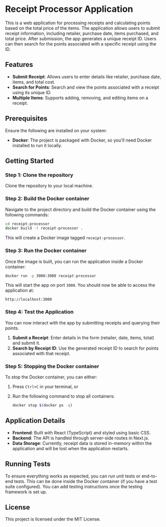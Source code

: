 # Receipt Processor Application

This is a web application for processing receipts and calculating points based on the total price of the items. The application allows users to submit receipt information, including retailer, purchase date, items purchased, and total price. After submission, the app generates a unique receipt ID. Users can then search for the points associated with a specific receipt using the ID.

## Features

- **Submit Receipt**: Allows users to enter details like retailer, purchase date, items, and total cost.
- **Search for Points**: Search and view the points associated with a receipt using its unique ID.
- **Multiple Items**: Supports adding, removing, and editing items on a receipt.

## Prerequisites

Ensure the following are installed on your system:

- **Docker**: The project is packaged with Docker, so you’ll need Docker installed to run it locally.
  
## Getting Started

### Step 1: Clone the repository

Clone the repository to your local machine.

### Step 2: Build the Docker container

Navigate to the project directory and build the Docker container using the following commands:

```bash
cd receipt-processor
docker build -t receipt-processor .
```

This will create a Docker image tagged `receipt-processor`.

### Step 3: Run the Docker container

Once the image is built, you can run the application inside a Docker container:

```bash
docker run -p 3000:3000 receipt-processor
```

This will start the app on port `3000`. You should now be able to access the application at:

```
http://localhost:3000
```

### Step 4: Test the Application

You can now interact with the app by submitting receipts and querying their points.

1. **Submit a Receipt**: Enter details in the form (retailer, date, items, total) and submit it.
2. **Search by Receipt ID**: Use the generated receipt ID to search for points associated with that receipt.

### Step 5: Stopping the Docker container

To stop the Docker container, you can either:

1. Press `Ctrl+C` in your terminal, or
2. Run the following command to stop all containers:
   
   ```bash
   docker stop $(docker ps -q)
   ```

## Application Details

- **Frontend**: Built with React (TypeScript) and styled using basic CSS.
- **Backend**: The API is handled through server-side routes in Next.js.
- **Data Storage**: Currently, receipt data is stored in-memory within the application and will be lost when the application restarts.

## Running Tests

To ensure everything works as expected, you can run unit tests or end-to-end tests. This can be done inside the Docker container (if you have a test suite configured). You can add testing instructions once the testing framework is set up.

## License

This project is licensed under the MIT License.
